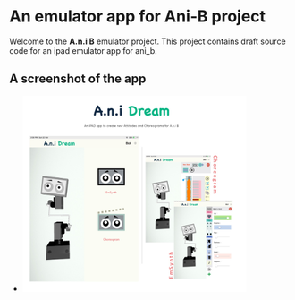 # An emulator app for Ani-B project

Welcome to the **A.n.i B** emulator project. This project contains draft source code for an ipad emulator app for ani_b.


**A screenshot of the app**
--------------------------

+ <img src="assets/screenshots/appscreens.png" alt="App screenshot" style="height:350px;"/>
